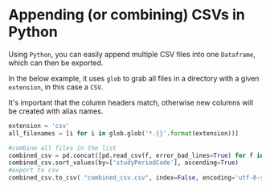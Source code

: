 # Appending (or combining) CSVs in Python

Using `Python`, you can easily append multiple CSV files into one `Dataframe`, which can then be exported. 

In the below example, it uses `glob` to grab all files in a directory with a given `extension`, in this case a `CSV`. 

It's important that the column headers match, otherwise new columns will be created with alias names. 

```Python
extension = 'csv'
all_filenames = [i for i in glob.glob('*.{}'.format(extension))]

#combine all files in the list
combined_csv = pd.concat([pd.read_csv(f, error_bad_lines=True) for f in all_filenames ])
combined_csv.sort_values(by=['studyPeriodCode'], ascending=True)
#export to csv
combined_csv.to_csv( "combined_csv.csv", index=False, encoding='utf-8-sig')
```
